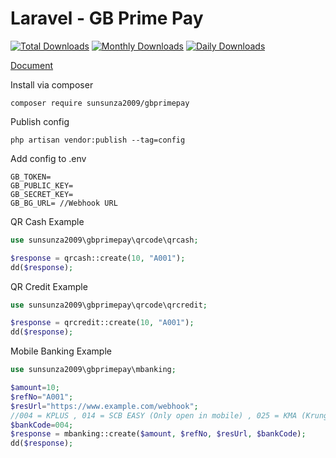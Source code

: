 # Laravel - GB Prime Pay

[![Total Downloads](https://poser.pugx.org/sunsunza2009/gbprimepay/downloads)](https://packagist.org/packages/sunsunza2009/gbprimepay) [![Monthly Downloads](https://poser.pugx.org/sunsunza2009/gbprimepay/d/monthly)](https://packagist.org/packages/sunsunza2009/gbprimepay) [![Daily Downloads](https://poser.pugx.org/sunsunza2009/gbprimepay/d/daily)](https://packagist.org/packages/sunsunza2009/gbprimepay)

[Document](https://doc.gbprimepay.com)  

Install via composer
```
composer require sunsunza2009/gbprimepay
```

Publish config
```
php artisan vendor:publish --tag=config
```

Add config to .env
```
GB_TOKEN=
GB_PUBLIC_KEY=
GB_SECRET_KEY=
GB_BG_URL= //Webhook URL
```

QR Cash Example
```php
use sunsunza2009\gbprimepay\qrcode\qrcash;

$response = qrcash::create(10, "A001");
dd($response);
```

QR Credit Example
```php
use sunsunza2009\gbprimepay\qrcode\qrcredit;

$response = qrcredit::create(10, "A001");
dd($response);
```

Mobile Banking Example
```php
use sunsunza2009\gbprimepay\mbanking;

$amount=10;
$refNo="A001";
$resUrl="https://www.example.com/webhook";
//004 = KPLUS , 014 = SCB EASY (Only open in mobile) , 025 = KMA (Krungsri), 002 = BBL (Only open in mobile), 006 = KTB (Krungthai)
$bankCode=004;
$response = mbanking::create($amount, $refNo, $resUrl, $bankCode);
dd($response);
```